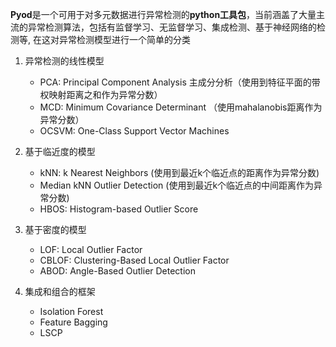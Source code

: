 **Pyod**是一个可用于对多元数据进行异常检测的**python工具包**，当前涵盖了大量主流的异常检测算法，包括有监督学习、无监督学习、集成检测、基于神经网络的检测等, 在这对异常检测模型进行一个简单的分类

1. 异常检测的线性模型
	- PCA: Principal Component Analysis 主成分分析（使用到特征平面的带权映射距离之和作为异常分数）
	- MCD: Minimum Covariance Determinant （使用mahalanobis距离作为异常分数）
	- OCSVM: One-Class Support Vector Machines

2. 基于临近度的模型
	- kNN: k Nearest Neighbors (使用到最近k个临近点的距离作为异常分数)
	- Median kNN Outlier Detection (使用到最近k个临近点的中间距离作为异常分数)
	- HBOS: Histogram-based Outlier Score

3. 基于密度的模型
	- LOF: Local Outlier Factor
	- CBLOF: Clustering-Based Local Outlier Factor
	- ABOD: Angle-Based Outlier Detection

4. 集成和组合的框架
	- Isolation Forest
	- Feature Bagging
	- LSCP


